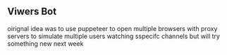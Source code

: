 ## Viwers Bot 

oirignal idea was to use puppeteer to open multiple browsers with proxy servers to simulate multiple users watching sspecifc channels but will try something new next week
